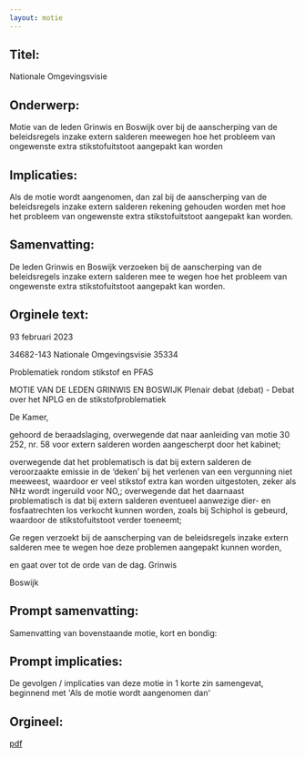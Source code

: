 ```yaml
---
layout: motie
---
```

## Titel:
Nationale Omgevingsvisie
## Onderwerp:
Motie van de leden Grinwis en Boswijk over bij de aanscherping van de beleidsregels inzake extern salderen meewegen hoe het probleem van ongewenste extra stikstofuitstoot aangepakt kan worden 
## Implicaties:

Als de motie wordt aangenomen, dan zal bij de aanscherping van de beleidsregels inzake extern salderen rekening gehouden worden met hoe het probleem van ongewenste extra stikstofuitstoot aangepakt kan worden.
## Samenvatting:

De leden Grinwis en Boswijk verzoeken bij de aanscherping van de beleidsregels inzake extern salderen mee te wegen hoe het probleem van ongewenste extra stikstofuitstoot aangepakt kan worden.
## Orginele text:


93 februari 2023

34682-143
Nationale Omgevingsvisie
35334

Problematiek rondom stikstof en PFAS

MOTIE VAN DE LEDEN GRINWIS EN BOSWIJK
Plenair debat (debat) - Debat over het NPLG en de stikstofproblematiek

De Kamer,

gehoord de beraadslaging,
overwegende dat naar aanleiding van motie 30 252, nr. 58
voor extern salderen worden aangescherpt door het kabinet;

overwegende dat het problematisch is dat bij extern salderen de veroorzaakte
emissie in de ‘deken’ bij het verlenen van een vergunning niet meeweest,
waardoor er veel stikstof extra kan worden uitgestoten, zeker als NHz wordt
ingeruild voor NO,;
overwegende dat het daarnaast problematisch is dat bij extern salderen
eventueel aanwezige dier- en fosfaatrechten los verkocht kunnen worden,
zoals bij Schiphol is gebeurd, waardoor de stikstofuitstoot verder toeneemt;

Ge regen
verzoekt bij de aanscherping van de beleidsregels inzake extern salderen mee
te wegen hoe deze problemen aangepakt kunnen worden,

en gaat over tot de orde van de dag.
Grinwis

Boswijk


## Prompt samenvatting:
Samenvatting van bovenstaande motie, kort en bondig:


## Prompt implicaties:
De gevolgen / implicaties van deze motie in 1 korte zin samengevat, beginnend met 'Als de motie wordt aangenomen dan' 

## Orgineel:
[pdf](https://gegevensmagazijn.tweedekamer.nl/OData/v4/2.0/Document(d3ffcd88-5c78-4180-80dd-0559b59a5bae)/resource)
